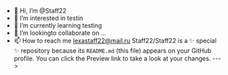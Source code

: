 - 👋 Hi, I’m @Staff22
- 👀 I’m interested in testin
- 🌱 I’m currently learning testing
- 💞️ I’m lookingto collaborate on ...
- 📫 How to reach me lexastaff22@mail.ru
Staff22/Staff22 is a ✨ special ✨ repository because its `README.md` (this file) appears on your GitHub profile.
You can click the Preview link to take a look at your changes.
--->
